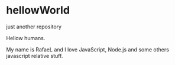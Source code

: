 # hellowWorld
just another repository

Hellow humans.

My name is RafaeL and I love JavaScript, Node.js and some others javascript relative stuff.
